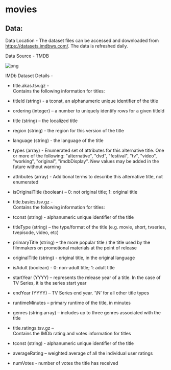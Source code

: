 # movies

## Data:

Data Location - The dataset files can be accessed and downloaded from https://datasets.imdbws.com/. The data is refreshed daily.

Data Source - TMDB

![png](http://localhost:8888/view/TMDB1024_1.png)

IMDb Dataset Details -

- title.akas.tsv.gz -  
Contains the following information for titles:

 - titleId (string) - a tconst, an alphanumeric unique identifier of the title
 - ordering (integer) – a number to uniquely identify rows for a given titleId
 - title (string) – the localized title
 - region (string) - the region for this version of the title
 - language (string) - the language of the title
 - types (array) - Enumerated set of attributes for this alternative title. One or more of the following: "alternative", "dvd", "festival", "tv", "video", "working", "original", "imdbDisplay". New values may be added in the future without warning
 - attributes (array) - Additional terms to describe this alternative title, not enumerated
 - isOriginalTitle (boolean) – 0: not original title; 1: original title  
 
 
- title.basics.tsv.gz -   
Contains the following information for titles:
 - tconst (string) - alphanumeric unique identifier of the title
 - titleType (string) – the type/format of the title (e.g. movie, short, tvseries, tvepisode, video, etc)
 - primaryTitle (string) – the more popular title / the title used by the filmmakers on promotional materials at the point of release
 - originalTitle (string) - original title, in the original language
 - isAdult (boolean) - 0: non-adult title; 1: adult title
 - startYear (YYYY) – represents the release year of a title. In the case of TV Series, it is the series start year
 - endYear (YYYY) – TV Series end year. ‘\N’ for all other title types
 - runtimeMinutes – primary runtime of the title, in minutes
 - genres (string array) – includes up to three genres associated with the title  
 
- title.ratings.tsv.gz –   
Contains the IMDb rating and votes information for titles
 - tconst (string) - alphanumeric unique identifier of the title
 - averageRating – weighted average of all the individual user ratings
 - numVotes - number of votes the title has received